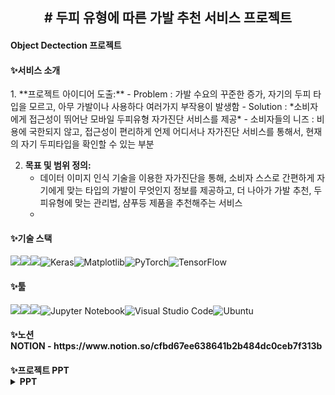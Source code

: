 <h2>
<div align="center"># 두피 유형에 따른 가발 추천 서비스 프로젝트
</div>
<h4> Object Dectection 프로젝트 </h4>
</h2>

<h4>✨서비스 소개</h4>
  1. **프로젝트 아이디어 도출:**
    - Problem : 가발 수요의 꾸준한 증가, 자기의 두피 타입을 모르고, 아무 가발이나 사용하다 여러가지 부작용이 발생함
    - Solution : *소비자에게 접근성이 뛰어난 모바일 두피유형 자가진단 서비스를 제공*
    - 소비자들의 니즈 : 비용에 국한되지 않고, 접근성이 편리하게 언제 어디서나 자가진단 서비스를 통해서, 현재의 자기 두피타입을 확인할 수 있는 부분
    
2. **목표 및 범위 정의:** 
    - 데이터 이미지 인식 기술을 이용한 자가진단을 통해, 소비자 스스로 간편하게 자기에게 맞는 타입의 가발이 무엇인지 정보를 제공하고, 더 나아가 가발 추천, 두피유형에 맞는 관리법, 샴푸등 제품을 추천해주는 서비스
    - 
<h4>✨기술 스택</h4>

<img src="https://img.shields.io/badge/python-3776AB?style=for-the-badge&logo=python&logoColor=white"><img src="https://img.shields.io/badge/mysql-4479A1?style=for-the-badge&logo=mysql&logoColor=white"><img src="https://img.shields.io/badge/linux-FCC624?style=for-the-badge&logo=linux&logoColor=black">![Keras](https://img.shields.io/badge/Keras-%23D00000.svg?style=for-the-badge&logo=Keras&logoColor=white)![Matplotlib](https://img.shields.io/badge/Matplotlib-%23ffffff.svg?style=for-the-badge&logo=Matplotlib&logoColor=black)![PyTorch](https://img.shields.io/badge/PyTorch-%23EE4C2C.svg?style=for-the-badge&logo=PyTorch&logoColor=white)![TensorFlow](https://img.shields.io/badge/TensorFlow-%23FF6F00.svg?style=for-the-badge&logo=TensorFlow&logoColor=white)

<h4>✨툴</h4>

<img src="https://img.shields.io/badge/GitHub-181717?style=for-the-badge&logo=GitHub&logoColor=white"><img src="https://img.shields.io/badge/Notion-000000?style=for-the-badge&logo=Notion&logoColor=white"><img src="https://img.shields.io/badge/Slack-4A154B?style=for-the-badge&logo=Slack&logoColor=white">![Jupyter Notebook](https://img.shields.io/badge/jupyter-%23FA0F00.svg?style=for-the-badge&logo=jupyter&logoColor=white)![Visual Studio Code](https://img.shields.io/badge/Visual%20Studio%20Code-0078d7.svg?style=for-the-badge&logo=visual-studio-code&logoColor=white)![Ubuntu](https://img.shields.io/badge/Ubuntu-E95420?style=for-the-badge&logo=ubuntu&logoColor=white)


<h4>✨노션</<h4>
<div></div>
NOTION - https://www.notion.so/cfbd67ee638641b2b484dc0ceb7f313b

<h4>✨프로젝트 PPT</<h4>
  <details>
  <summary>PPT</summary>
    <img width="1489" alt="image" src="https://github.com/hdonghun/object-detection/assets/67058000/21bb0eb7-b293-4044-9ffe-af50596c144f">
<img width="1492" alt="image" src="https://github.com/hdonghun/object-detection/assets/67058000/0bde764c-6cda-4031-b6e0-9fd59b7a7a7d">
<img width="1490" alt="image" src="https://github.com/hdonghun/object-detection/assets/67058000/6bc6cfb5-28d5-40e9-9440-1d49666d49cf">
<img width="1489" alt="image" src="https://github.com/hdonghun/object-detection/assets/67058000/96bd8c96-52e5-490b-af96-09605a4e1be2">
<img width="1492" alt="image" src="https://github.com/hdonghun/object-detection/assets/67058000/3c9a3aa3-c4b2-4f86-91ab-8cdc79f05a29">
<img width="1490" alt="image" src="https://github.com/hdonghun/object-detection/assets/67058000/a54fa3d9-7d65-4577-88d0-f4b553a50bc9">
<img width="1489" alt="image" src="https://github.com/hdonghun/object-detection/assets/67058000/4dc8897c-051a-433d-9f3f-1faa0d0562ec">
<img width="1486" alt="image" src="https://github.com/hdonghun/object-detection/assets/67058000/0913faac-4b1a-4793-81c8-f89632d2449d">
<img width="1486" alt="image" src="https://github.com/hdonghun/object-detection/assets/67058000/65b5f37d-0d45-403f-b668-0e9de0e91a82">
<img width="1486" alt="image" src="https://github.com/hdonghun/object-detection/assets/67058000/2fc73aed-800e-4971-8d30-b2c0176287f7">
<img width="1489" alt="image" src="https://github.com/hdonghun/object-detection/assets/67058000/11785fbe-a441-467a-8558-9660f575139d">
<img width="1487" alt="image" src="https://github.com/hdonghun/object-detection/assets/67058000/0bd943df-75aa-4c11-9504-3acbbc13cb41">
<img width="1488" alt="image" src="https://github.com/hdonghun/object-detection/assets/67058000/3ccafbaa-00ec-40f2-a505-a99d9248ac1d">
<img width="1487" alt="image" src="https://github.com/hdonghun/object-detection/assets/67058000/3bae3cef-4c82-4e16-9d84-1ad5eb48f9d8">
<img width="1490" alt="image" src="https://github.com/hdonghun/object-detection/assets/67058000/01f6d54c-e68c-419a-99a8-a617a13b4c42">
<img width="1487" alt="image" src="https://github.com/hdonghun/object-detection/assets/67058000/5c3c2d16-69c1-474a-9ac5-09926e9537af">
<img width="1486" alt="image" src="https://github.com/hdonghun/object-detection/assets/67058000/6cc6ae3a-1012-4602-ae73-9430239727e1">
<img width="1487" alt="image" src="https://github.com/hdonghun/object-detection/assets/67058000/f6512c35-9a06-4773-8e8b-3bd8f41d0974">
<img width="1486" alt="image" src="https://github.com/hdonghun/object-detection/assets/67058000/b39f1ff7-600e-43ad-8a4a-040f2f0d1649">
<img width="1486" alt="image" src="https://github.com/hdonghun/object-detection/assets/67058000/b772d436-eb23-4b4d-b9aa-a491034fd267">
<img width="1487" alt="image" src="https://github.com/hdonghun/object-detection/assets/67058000/fb0d4bf1-a128-4093-82d4-d6886f5e1ed3">
<img width="1486" alt="image" src="https://github.com/hdonghun/object-detection/assets/67058000/2a4181da-bbeb-4085-8f5f-df865bee5edb">
<img width="1487" alt="image" src="https://github.com/hdonghun/object-detection/assets/67058000/77982af6-05d6-48d8-8113-841c78158ffe">
<img width="1492" alt="image" src="https://github.com/hdonghun/object-detection/assets/67058000/43f91cd5-3e69-4683-b268-abb6ddbdb2dd">
<img width="1487" alt="image" src="https://github.com/hdonghun/object-detection/assets/67058000/9b3c843c-1ccf-46c6-82b8-474a357e956c">
<img width="1488" alt="image" src="https://github.com/hdonghun/object-detection/assets/67058000/47f6a8e0-b831-41da-83fa-eaf67c9a621a">
<img width="1487" alt="image" src="https://github.com/hdonghun/object-detection/assets/67058000/a23702fd-3b89-4c59-90bc-cd87100c370f">









